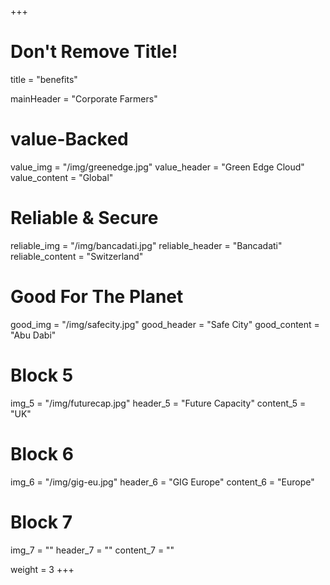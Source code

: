 +++
# Don't Remove Title!
title = "benefits"

mainHeader = "Corporate Farmers"

# value-Backed
value_img = "/img/greenedge.jpg"
value_header = "Green Edge Cloud"
value_content = "Global"

# Reliable & Secure
reliable_img = "/img/bancadati.jpg"
reliable_header = "Bancadati"
reliable_content = "Switzerland"

# Good For The Planet
good_img = "/img/safecity.jpg"
good_header = "Safe City"
good_content = "Abu Dabi"

# Block 5
img_5 = "/img/futurecap.jpg"
header_5 = "Future Capacity"
content_5 = "UK"

# Block 6
img_6 = "/img/gig-eu.jpg"
header_6 = "GIG Europe"
content_6 = "Europe"

# Block 7
img_7 = ""
header_7 = ""
content_7 = ""

weight = 3
+++